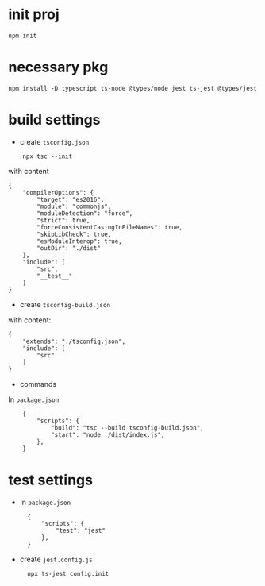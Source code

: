 init proj
================
    npm init

necessary pkg
================
    npm install -D typescript ts-node @types/node jest ts-jest @types/jest

build settings
===================
+ create `tsconfig.json`
```
    npx tsc --init
```
with content
```
{
    "compilerOptions": {
        "target": "es2016",
        "module": "commonjs",
        "moduleDetection": "force",
        "strict": true,
        "forceConsistentCasingInFileNames": true,
        "skipLibCheck": true,
        "esModuleInterop": true,
        "outDir": "./dist"
    },
    "include": [
        "src",
        "__test__"
    ]
}
```

+ create `tsconfig-build.json`

with content:
```
{
    "extends": "./tsconfig.json",
    "include": [
        "src"
    ]
}
```

+ commands

In `package.json`
```
    {
        "scripts": {
            "build": "tsc --build tsconfig-build.json",
            "start": "node ./dist/index.js",
        },
    }
```

test settings
===============
+ In `package.json`
  ```
    {
        "scripts": {
            "test": "jest"
        },
    }
  ```

+ create `jest.config.js`
  ```
    npx ts-jest config:init
  ```
